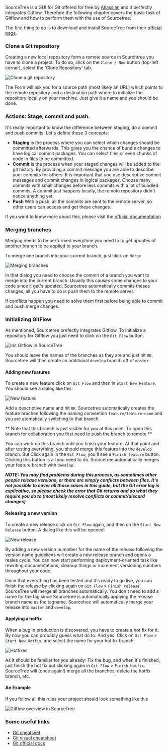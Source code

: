 SourceTree is a GUI for Git offered for free by [Atlassian](https://www.atlassian.com/) and it perfectly integrates Gitflow. Therefore the following chapter covers the basic task of Gitflow and how to perform them with the use of Sourcetree.

The first thing to do is to download and install SourceTree from their [official page](http://sourcetreeapp.com/).



### Clone a Git repository

Creating a new local repository form a remote source in Sourchtree you have to clone a project. To do so, click on the `Clone / New` button (top-left corner), select the 'Clone Repository' tab.

![Clone a git repository](/img/collaboration/clone-repo.png "Cloning a git repo")  

The Form will ask you for a source path (most likely an URL) which points to the remote repository and a destination path where to initialize the repository locally on your machine. Just give it a name and you should be done.


### Actions: Stage, commit and push.

It's really important to know the difference between staging, do a commit and
push commits. Let's define these 3 concepts:
* **Staging** is the process where you can select which changes should be committed afterwards. This gives you the chance of bundle changes to have logical commit packages. You can select files or even chunks of code in files to be committed.
* **Commit** is the process when your staged changes will be added to the git history. By providing a commit message you are able to describe your commits for others. It is important that you use descriptive commit messages and commit changes in logical packages. Choose many commits with small changes before less commits with a lot of bundled commits. A commit just happens locally, the remote repository didn't notice anything yet.
* **Push** With a push, all the commits are sent to the remote server, so other users
can access and get these changes.

If you want to know more about this, please visit the [official documentation](http://git-scm.com/docs)


### Merging branches

Merging needs to be performed everytime you need to to get updates of another branch to be applied to your branch.

To merge one branch into your current branch, just click on `Merge`

![Merging branches](//img/collaboration/merge.png "Merging branches")  

In that dialog you need to choose the commit of a branch you want to merge into the current branch. Usually this causes some changes to your code since it get's updated. Sourcetree automatically commits theses changes, all you have to do is push them to the remote server.

If conflicts happen you need to solve them first before being able to commit and push merge changes.


### Initializing GitFlow

As mentioned, Sourcetree prefectly integrates Gitflow. To initialize a repository for Gitflow you just need to click on the `Git Flow` button.

![Init Gitflow in SourceTree](//img/collaboration/init-gitflow.png "Init Gitflow in SourceTree")  

You should leave the names of the branches as they are and just hit `OK`. Sourcetree will then create an additional `develop` branch off of `master`.


#### Adding new features

To create a new feature click on `Git Flow` and then in `Start New Feature`. You
should see a dialog like this:  

![New feature](//img/collaboration/new-feature.png "New feature")  

Add a descriptive name and hit `OK`. Sourcetree automatically creates the feature brachen following the naming convention `feature/feature-name` and you are atomatically switching to that branch.

** Note that this branch is just visible for you at this point. To open this branch for collaboration you first need to push the branch to remote **


You can work on this branch until you finish your feature. At that point and after
testing everything, you should merge this feature into the `develop` branch. But
Click again in the `Git Flow`, you'll see a `Finish feature` button. Clicking this button is all you need to do. Sourcetree automatically merges your feature branch with `develop`.


**_NOTE: You may find problems during this process, as sometimes other people
release versions, or there are simply conflicts between files. It's not possible
to cover all those cases in this guide, but the Git error log is explicative, so
please check the error that Git returns and do what they require you do to (most
likely resolve conflicts or commit/discard changes)_**


#### Releasing a new version

To create a new release click on `Git Flow` again, and then on the `Start New Release` button. A dialog like this will be opened:  

![New release](//img/collaboration/new-release.png "New release")

By adding a new version nummber for the name of the release following the version name guideliens will create a new release branch and opens a reales cycle. You can now start performing deployment-oriented task like rewriting documentations, cleanup things or increment versioning numbers throughout your code.  

Once that everything has been tested and it's ready to go live, you can finish
the release by clicking again on `Git Flow` > `Finish release`. SourceTree will
merge all branches automatically. You don't need to add a name for the tag since Sourcetree is automatically applying the release branch name as the tagname. Sourcetree will automatically merge your release into `master` and `develop`.


#### Applying a hotfix

When a bug in production is discovered, you have to create a hot fix for it. By
now you can probably guess what do to. And yes: Click on `Git Flow` > `Start New Hotfix`,
and select the name for your hot fix branch:  

![Hotfixes](//img/collaboration/new-hotfix.png "Hotfixes")  

As it should be familiar for you already: Fix the bug, and when it's finished,
just finish the hot fix but clicking again in `Git Flow` > `Finish Hotfix`. SourceTree
will (once again!) merge all the branches, delete the hotfix branch, etc.


#### An Example

If you follow all this rules your project should look something like this

![Gitflow overview in SourceTree](//img/collaboration/gitflow-overview.png "Gitflow overview in SourceTree")




### Some useful links

* [Git cheatseet](https://training.github.com/kit/downloads/github-git-cheat-sheet.pdf)
* [Git visual cheatsheet](http://ndpsoftware.com/git-cheatsheet.html)
* [Git official docs](http://git-scm.com/docs)
